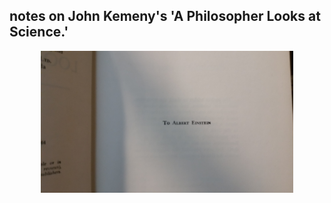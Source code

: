 ## notes on John Kemeny's 'A Philosopher Looks at Science.'

<p align="center">
  <img src="https://github.com/stan-alam/philosophy/blob/develop/Kemeny/book/01/philOfScience.png" width="80%" height="80%">
</p>
